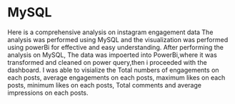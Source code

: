 # MySQL
Here is a comprehensive analysis on instagram engagement data
The analysis was performed using MySQL and the visualization was performed using powerBi for effective and easy understanding.
After performing the analysis on MySQL, The data was impoerted into PowerBi,where it was transformed and cleaned on power query,then i proceeded with the dashboard.
I was able to visialize the Total numbers of engagements on each posts, average engagements on each posts, maximum likes on each posts, minimum likes on each posts, Total comments and average impressions on each posts.
